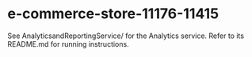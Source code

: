 # e-commerce-store-11176-11415

See AnalyticsandReportingService/ for the Analytics service. Refer to its README.md for running instructions.